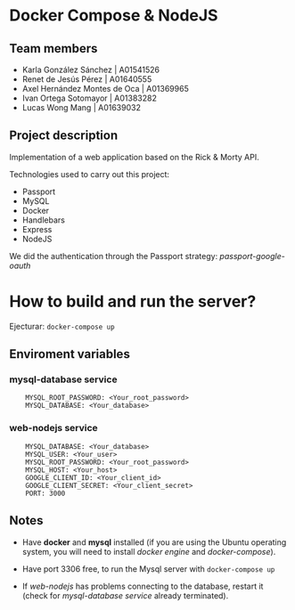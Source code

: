 # Docker Compose & NodeJS
## Team members
- Karla González Sánchez | A01541526
- Renet de Jesús Pérez | A01640555
- Axel Hernández Montes de Oca | A01369965
- Ivan Ortega Sotomayor | A01383282 
- Lucas Wong Mang | A01639032

## Project description
Implementation of a web application based on the Rick & Morty API.

Technologies used to carry out this project:

- Passport 
- MySQL 
- Docker
- Handlebars
- Express
- NodeJS

We did the authentication through the Passport strategy: *passport-google-oauth*

# How to build and run the server?
Ejecturar: `docker-compose up`

## Enviroment variables
### mysql-database service
```
    MYSQL_ROOT_PASSWORD: <Your_root_password>
    MYSQL_DATABASE: <Your_database>
```
    
### web-nodejs service
```
    MYSQL_DATABASE: <Your_database>
    MYSQL_USER: <Your_user>
    MYSQL_ROOT_PASSWORD: <Your_root_password>
    MYSQL_HOST: <Your_host>
    GOOGLE_CLIENT_ID: <Your_client_id>
    GOOGLE_CLIENT_SECRET: <Your_client_secret>
    PORT: 3000
```

## Notes
- Have **docker** and **mysql** installed (if you are using the Ubuntu operating system, you will need to install *docker engine* and *docker-compose*).

- Have port 3306 free, to run the Mysql server with `docker-compose up`

- If *web-nodejs* has problems connecting to the database, restart it (check for *mysql-database service* already terminated).
